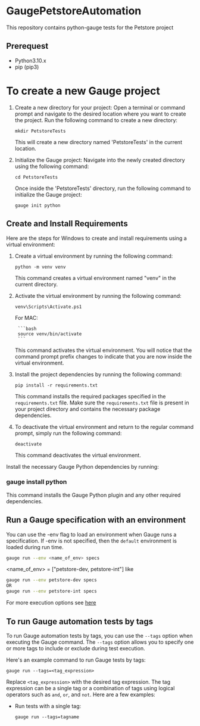 # GaugePetstoreAutomation

This repository contains python-gauge tests for the Petstore project


## Prerequest

* Python3.10.x
* pip (pip3)


# To create a new Gauge project

1. Create a new directory for your project: Open a terminal or command prompt and navigate to the desired location where you want to create the project. Run the following command to create a new directory:

   ```shell
   mkdir PetstoreTests
   ```

   This will create a new directory named 'PetstoreTests' in the current location.

2. Initialize the Gauge project: Navigate into the newly created directory using the following command:

   ```shell
   cd PetstoreTests
   ```

   Once inside the 'PetstoreTests' directory, run the following command to initialize the Gauge project:

   ```shell
   gauge init python
   ```


## Create and Install Requirements
Here are the steps for Windows to create and install requirements using a virtual environment:

1. Create a virtual environment by running the following command:

   ```shell
   python -m venv venv
   ```

   This command creates a virtual environment named "venv" in the current directory.

2. Activate the virtual environment by running the following command:

   ```shell
   venv\Scripts\Activate.ps1
   ```
    For MAC:

        ```bash
        source venv/bin/activate
        ```

   This command activates the virtual environment. You will notice that the command prompt prefix changes to indicate that you are now inside the virtual environment.

3. Install the project dependencies by running the following command:

   ```shell
   pip install -r requirements.txt
   ```

   This command installs the required packages specified in the `requirements.txt` file. Make sure the `requirements.txt` file is present in your project directory and contains the necessary package dependencies.

4. To deactivate the virtual environment and return to the regular command prompt, simply run the following command:

   ```shell
   deactivate
   ```

   This command deactivates the virtual environment.

Install the necessary Gauge Python dependencies by running:
### gauge install python

This command installs the Gauge Python plugin and any other required dependencies.

## Run a Gauge specification with an environment

You can use the -env flag to load an environment when Gauge runs a specification. If -env is not specified, then the `default` environment is loaded during run time.

```bash
gauge run --env <name_of_env> specs
```

<name_of_env> = ["petstore-dev, petstore-int"]
like 
```bash
gauge run --env petstore-dev specs
OR
gauge run --env petstore-int specs
```
For more execution options see [here](https://docs.gauge.org/execution.html)

## To run Gauge automation tests by tags

To run Gauge automation tests by tags, you can use the `--tags` option when executing the Gauge command. The `--tags` option allows you to specify one or more tags to include or exclude during test execution.

Here's an example command to run Gauge tests by tags:

```shell
gauge run --tags=<tag_expression>
```

Replace `<tag_expression>` with the desired tag expression. The tag expression can be a single tag or a combination of tags using logical operators such as `and`, `or`, and `not`. Here are a few examples:

- Run tests with a single tag:
  ```shell
  gauge run --tags=tagname
  ```